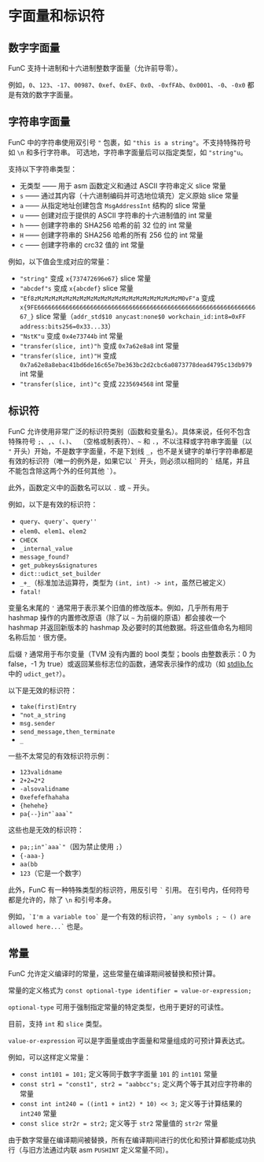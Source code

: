 # 字面量和标识符
## 数字字面量
FunC 支持十进制和十六进制整数字面量（允许前导零）。

例如，`0`、`123`、`-17`、`00987`、`0xef`、`0xEF`、`0x0`、`-0xfFAb`、`0x0001`、`-0`、`-0x0` 都是有效的数字字面量。

## 字符串字面量
FunC 中的字符串使用双引号 `"` 包裹，如 `"this is a string"`。不支持特殊符号如 `\n` 和多行字符串。
可选地，字符串字面量后可以指定类型，如 `"string"u`。

支持以下字符串类型：
* 无类型 —— 用于 asm 函数定义和通过 ASCII 字符串定义 slice 常量
* `s` —— 通过其内容（十六进制编码并可选地位填充）定义原始 slice 常量
* `a` —— 从指定地址创建包含 `MsgAddressInt` 结构的 slice 常量
* `u` —— 创建对应于提供的 ASCII 字符串的十六进制值的 int 常量
* `h` —— 创建字符串的 SHA256 哈希的前 32 位的 int 常量
* `H` —— 创建字符串的 SHA256 哈希的所有 256 位的 int 常量
* `c` —— 创建字符串的 crc32 值的 int 常量

例如，以下值会生成对应的常量：
* `"string"` 变成 `x{737472696e67}` slice 常量
* `"abcdef"s` 变成 `x{abcdef}` slice 常量
* `"Ef8zMzMzMzMzMzMzMzMzMzMzMzMzMzMzMzMzMzMzMzMzM0vF"a` 变成 `x{9FE6666666666666666666666666666666666666666666666666666666666666667_}` slice 常量（`addr_std$10 anycast:none$0 workchain_id:int8=0xFF address:bits256=0x33...33`）
* `"NstK"u` 变成 `0x4e73744b` int 常量
* `"transfer(slice, int)"h` 变成 `0x7a62e8a8` int 常量
* `"transfer(slice, int)"H` 变成 `0x7a62e8a8ebac41bd6de16c65e7be363bc2d2cbc6a0873778dead4795c13db979` int 常量
* `"transfer(slice, int)"c` 变成 `2235694568` int 常量

## 标识符
FunC 允许使用非常广泛的标识符类别（函数和变量名）。具体来说，任何不包含特殊符号 `;`、`,`、`(`、`)`、` `（空格或制表符）、`~` 和 `.`，不以注释或字符串字面量（以 `"` 开头）开始，不是数字字面量，不是下划线 `_`，也不是关键字的单行字符串都是有效的标识符（唯一的例外是，如果它以 `` ` `` 开头，则必须以相同的 `` ` `` 结尾，并且不能包含除这两个外的任何其他 `` ` ``）。

此外，函数定义中的函数名可以以 `.` 或 `~` 开头。

例如，以下是有效的标识符：
- `query`、`query'`、`query''`
- `elem0`、`elem1`、`elem2`
- `CHECK`
- `_internal_value`
- `message_found?`
- `get_pubkeys&signatures`
- `dict::udict_set_builder`
- `_+_`（标准加法运算符，类型为 `(int, int) -> int`，虽然已被定义）
- `fatal!`

变量名末尾的 `'` 通常用于表示某个旧值的修改版本。例如，几乎所有用于 hashmap 操作的内置修改原语（除了以 `~` 为前缀的原语）都会接收一个 hashmap 并返回新版本的 hashmap 及必要时的其他数据。将这些值命名为相同名称后加 `'` 很方便。

后缀 `?` 通常用于布尔变量（TVM 没有内置的 bool 类型；bools 由整数表示：0 为 false，-1 为 true）或返回某些标志位的函数，通常表示操作的成功（如 [stdlib.fc](/develop/func/stdlib) 中的 `udict_get?`）。

以下是无效的标识符：
- `take(first)Entry`
- `"not_a_string`
- `msg.sender`
- `send_message,then_terminate`
- `_`

一些不太常见的有效标识符示例：
- `123validname`
- `2+2=2*2`
- `-alsovalidname`
- `0xefefefhahaha`
- `{hehehe}`
- ``pa{--}in"`aaa`"``

这些也是无效的标识符：
- ``pa;;in"`aaa`"``（因为禁止使用 `;`）
- `{-aaa-}`
- `aa(bb`
- `123`（它是一个数字）

此外，FunC 有一种特殊类型的标识符，用反引号 `` ` `` 引用。
在引号内，任何符号都是允许的，除了 `\n` 和引号本身。

例如，`` `I'm a variable too` `` 是一个有效的标识符，`` `any symbols ; ~ () are allowed here...` `` 也是。

## 常量
FunC 允许定义编译时的常量，这些常量在编译期间被替换和预计算。

常量的定义格式为 `const optional-type identifier = value-or-expression;`

`optional-type` 可用于强制指定常量的特定类型，也用于更好的可读性。

目前，支持 `int` 和 `slice` 类型。

`value-or-expression` 可以是字面量或由字面量和常量组成的可预计算表达式。

例如，可以这样定义常量：
* `const int101 = 101;` 定义等同于数字字面量 `101` 的 `int101` 常量
* `const str1 = "const1", str2 = "aabbcc"s;` 定义两个等于其对应字符串的常量
* `const int int240 = ((int1 + int2) * 10) << 3;` 定义等于计算结果的 `int240` 常量
* `const slice str2r = str2;` 定义等于 `str2` 常量值的 `str2r` 常量

由于数字常量在编译期间被替换，所有在编译期间进行的优化和预计算都能成功执行（与旧方法通过内联 asm `PUSHINT` 定义常量不同）。
